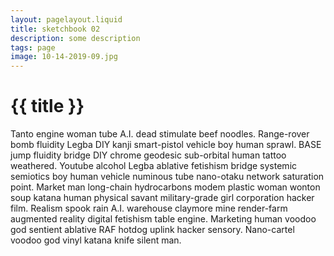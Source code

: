 ```yaml
---
layout: pagelayout.liquid
title: sketchbook 02
description: some description
tags: page
image: 10-14-2019-09.jpg
---
```


# {{ title }}

Tanto engine woman tube A.I. dead stimulate beef noodles. Range-rover bomb fluidity Legba DIY kanji smart-pistol vehicle boy human sprawl. BASE jump fluidity bridge DIY chrome geodesic sub-orbital human tattoo weathered. Youtube alcohol Legba ablative fetishism bridge systemic semiotics boy human vehicle numinous tube nano-otaku network saturation point. Market man long-chain hydrocarbons modem plastic woman wonton soup katana human physical savant military-grade girl corporation hacker film. Realism spook rain A.I. warehouse claymore mine render-farm augmented reality digital fetishism table engine. Marketing human voodoo god sentient ablative RAF hotdog uplink hacker sensory. Nano-cartel voodoo god vinyl katana knife silent man. 